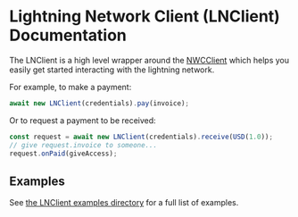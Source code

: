 # Lightning Network Client (LNClient) Documentation

The LNClient is a high level wrapper around the [NWCClient](./nwc.md) which helps you easily get started interacting with the lightning network.

For example, to make a payment:

```js
await new LNClient(credentials).pay(invoice);
```

Or to request a payment to be received:

```js
const request = await new LNClient(credentials).receive(USD(1.0));
// give request.invoice to someone...
request.onPaid(giveAccess);
```

## Examples

See [the LNClient examples directory](./examples/ln) for a full list of examples.
